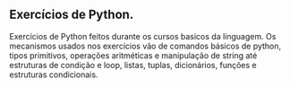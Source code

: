 ## Exercícios de Python.
Exercícios de Python feitos durante os cursos basicos da linguagem. Os mecanismos usados nos exercícios vão de comandos básicos de python, tipos primitivos, 
operações aritméticas e manipulação de string até estruturas de condição e loop, listas, tuplas, dicionários, funções e estruturas condicionais. 
